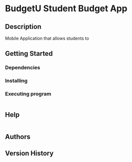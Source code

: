 # BudgetU Student Budget App



## Description
Mobile Application that allows students to



## Getting Started

### Dependencies



### Installing



### Executing program


```

```

## Help


```

```

## Authors




## Version History

